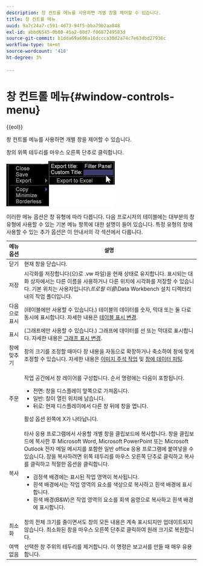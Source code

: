 ```yaml
---
description: 창 컨트롤 메뉴를 사용하면 개별 창을 제어할 수 있습니다.
title: 창 컨트롤 메뉴
uuid: 9a7c24a7-c591-4d73-94f5-bba79b2aa848
exl-id: abbd6545-0b80-45a2-88d7-f0687249583d
source-git-commit: b1dda69a606a16dccca30d2a74c7e63dbd27936c
workflow-type: tm+mt
source-wordcount: '418'
ht-degree: 3%

---
```


# 창 컨트롤 메뉴{#window-controls-menu}

{{eol}}

창 컨트롤 메뉴를 사용하면 개별 창을 제어할 수 있습니다.

창의 위쪽 테두리를 마우스 오른쪽 단추로 클릭합니다.

![](assets/mnu_window_TitleBar.png)

이러한 메뉴 옵션은 창 유형에 따라 다릅니다. 다음 프로시저의 테이블에는 대부분의 창 유형에 사용할 수 있는 기본 메뉴 항목에 대한 설명이 들어 있습니다. 특정 유형의 창에 사용할 수 있는 추가 옵션은 이 안내서의 각 섹션에서 다룹니다.

<table id="table_13ADF7B7E50E44D890768A5F9BAC8D06"> 
 <thead> 
  <tr> 
   <th colname="col1" class="entry"> 메뉴 옵션 </th> 
   <th colname="col2" class="entry"> 설명 </th> 
  </tr> 
 </thead>
 <tbody> 
  <tr> 
   <td colname="col1"> 닫기 </td> 
   <td colname="col2"> 현재 창을 닫습니다. </td> 
  </tr> 
  <tr> 
   <td colname="col1"> 저장 </td> 
   <td colname="col2">시각화를 저장합니다(으)로 <span class="filepath"> .vw</span> 파일)을 현재 상태로 유지합니다. 표시되는 대화 상자에서는 다른 이름을 사용하거나 다른 위치에 시각화를 저장할 수 있습니다. 기본 위치는 사용자입니다\<i>프로필 이름</i>\Data Workbench 설치 디렉터리 내의 작업 폴더입니다. </td> 
  </tr> 
  <tr> 
   <td colname="col1"> 다음으로 표시 </td> 
   <td colname="col2">(테이블에만 사용할 수 있습니다.) 테이블의 데이터를 숫자, 막대 또는 둘 다로 동시에 표시합니다. 자세한 내용은 <a href="../../../home/c-get-started/c-analysis-vis/c-tables/c-chg-tbl-disp.md#concept-c515caeefce9495f88873a10dc112770"> 테이블 표시 변경</a>. </td> 
  </tr> 
  <tr> 
   <td colname="col1"> 표시 </td> 
   <td colname="col2">(그래프에만 사용할 수 있습니다.) 그래프에 데이터를 선 또는 막대로 표시합니다. 자세한 내용은 <a href="../../../home/c-get-started/c-analysis-vis/c-graphs/c-chg-graph-disp.md#concept-eaba669d90f64cfa872f1397205fe2f7"> 그래프 표시 변경</a>. </td> 
  </tr> 
  <tr> 
   <td colname="col1"> 창에 맞추기 </td> 
   <td colname="col2">창의 크기를 조정할 때마다 창 내용을 자동으로 확장하거나 축소하여 창에 맞게 조정할 수 있습니다. 자세한 내용은 <a href="../../../home/c-get-started/c-analysis-vis/c-annots/c-image-annots.md#concept-02081ed7d91c4fdcb8fc863f2a51c962"> 이미지 주석 작업</a> 및 <a href="../../../home/c-get-started/c-analysis-vis/c-tables/c-fit-data-win.md#concept-b812b1171fc240d9a4cf6d6d57f621a6"> 창에 데이터 피팅</a>. </td> 
  </tr> 
  <tr> 
   <td colname="col1"> 주문 </td> 
   <td colname="col2"> <p>작업 공간에서 창 레이어를 구성합니다. 순서 명령에는 다음이 포함됩니다. 
     <ul id="ul_90391B26719040AE8E0F80FE33B106FD"> 
      <li id="li_D1B38998C8CC452D8B642132B94F92F7">전면: 창을 디스플레이 앞쪽으로 가져옵니다. </li> 
      <li id="li_71EEC709AA734924AE8740313031DF6E">일반: 창이 열린 위치에 남습니다. </li> 
      <li id="li_B6489677FF5540E4BD854EE1CE504CCA">뒤로: 현재 디스플레이에서 다른 창 뒤에 창을 엽니다. </li> 
     </ul> </p> <p>활성 옵션 왼쪽에 X가 나타납니다. </p> </td> 
  </tr> 
  <tr> 
   <td colname="col1"> 복사 </td> 
   <td colname="col2">타사 응용 프로그램에서 사용할 개별 창을 클립보드에 복사합니다. 창을 클립보드에 복사한 후 Microsoft Word, Microsoft PowerPoint 또는 Microsoft Outlook 전자 메일 메시지를 포함한 일반 office 응용 프로그램에 붙여넣을 수 있습니다. 창을 복사하려면 위쪽 테두리를 마우스 오른쪽 단추로 클릭하고 <span class="uicontrol"> 복사</span>를 클릭하고 적절한 옵션을 클릭합니다. 
    <ul id="ul_ECCD6A70729E40998C64714E01504995"> 
     <li id="li_21D375DAE7BC4F449C8A3225296A6D26">검정색 배경에는 표시된 작업 영역이 복사됩니다. </li> 
     <li id="li_1B08C688678F42948E0952EEE0BF2B30">흰색 배경에서는 작업 영역의 요소를 색상으로 복사하고 흰색 배경에 표시합니다. </li> 
     <li id="li_86F497A2275C43B5835DEDD0A4BF76E8">흰색 배경(B&amp;W)은 작업 영역의 요소를 회색 음영으로 복사하고 흰색 배경에 표시합니다. </li> 
    </ul> </td> 
  </tr> 
  <tr> 
   <td colname="col1"> 최소화 </td> 
   <td colname="col2"> 창의 전체 크기를 줄이면서도 창의 모든 내용은 계속 표시되지만 업데이트되지 않습니다. 최소화된 창을 마우스 오른쪽 단추로 클릭하여 원래 크기로 복원합니다. </td> 
  </tr> 
  <tr> 
   <td colname="col1"> 여백 없음 </td> 
   <td colname="col2"> 선택한 창 주위의 테두리를 제거합니다. 이 명령은 보고서를 만들 때 매우 유용합니다. </td> 
  </tr> 
 </tbody> 
</table>
